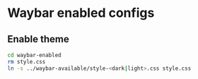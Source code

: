 # Waybar enabled configs

## Enable theme

```sh
cd waybar-enabled
rm style.css
ln -s ../waybar-available/style-<dark|light>.css style.css
```
